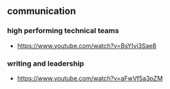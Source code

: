 ## communication


### high performing technical teams

- https://www.youtube.com/watch?v=BsYIvi3Sae8

### writing and leadership

- https://www.youtube.com/watch?v=aFwVf5a3pZM
